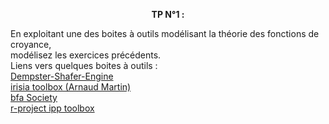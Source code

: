 <p align="center"><strong>TP N°1 :</strong></p>

En exploitant une des boites à outils modélisant la théorie des fonctions de croyance, <br/>
modélisez les exercices précédents.<br/>
Liens vers quelques boites à outils :<br/>
[Dempster-Shafer-Engine](https://www.softpedia.com/get/Science-CAD/Dempster-Shafer-Engine.shtml)<br/>
[irisia toolbox (Arnaud Martin)](http://people.irisa.fr/Arnaud.Martin/toolboxes/)<br/>
[bfa Society](https://bfasociety.org/#software)<br/>
[r-project ipp toolbox](https://cran.r-project.org/web/packages/ipptoolbox/)